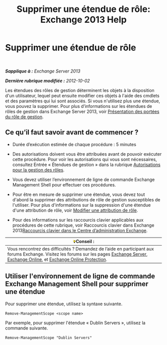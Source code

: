 ﻿---
title: 'Supprimer une étendue de rôle: Exchange 2013 Help'
TOCTitle: Supprimer une étendue de rôle
ms:assetid: ad17cba0-a8d3-4f40-b3c9-c37e6e5c3f36
ms:mtpsurl: https://technet.microsoft.com/fr-fr/library/Dd351051(v=EXCHG.150)
ms:contentKeyID: 50478986
ms.date: 05/23/2018
mtps_version: v=EXCHG.150
ms.translationtype: MT
---

# Supprimer une étendue de rôle

 

_**Sapplique à :** Exchange Server 2013_

_**Dernière rubrique modifiée :** 2012-10-02_

Les étendues des rôles de gestion déterminent les objets à la disposition d'un utilisateur, lequel peut ensuite modifier ces objets à l'aide des cmdlets et des paramètres qui lui sont associés. Si vous n'utilisez plus une étendue, vous pouvez la supprimer. Pour plus d’informations sur les étendues de rôles de gestion dans Exchange Server 2013, voir [Présentation des portées du rôle de gestion](understanding-management-role-scopes-exchange-2013-help.md).

## Ce qu’il faut savoir avant de commencer ?

  - Durée d’exécution estimée de chaque procédure : 5 minutes

  - Des autorisations doivent vous être attribuées avant de pouvoir exécuter cette procédure. Pour voir les autorisations qui vous sont nécessaires, consultez Entrée « Étendues de gestion » dans la rubrique [Autorisations pour la gestion des rôles](role-management-permissions-exchange-2013-help.md).

  - Vous devez utiliser l’environnement de ligne de commande Exchange Management Shell pour effectuer ces procédures.

  - Pour être en mesure de supprimer une étendue, vous devez tout d'abord la supprimer des attributions de rôle de gestion susceptibles de l'utiliser. Pour plus d'informations sur la suppression d'une étendue d'une attribution de rôle, voir [Modifier une attribution de rôle](change-a-role-assignment-exchange-2013-help.md).

  - Pour des informations sur les raccourcis clavier applicables aux procédures de cette rubrique, voir Raccourcis clavier dans Exchange 2013[Raccourcis clavier dans le Centre d’administration Exchange](keyboard-shortcuts-in-the-exchange-admin-center-exchange-online-protection-help.md).

<table>
<thead>
<tr class="header">
<th><img src="images/Bb125224.tip(EXCHG.150).gif" title="Conseil" alt="Conseil" />Conseil :</th>
</tr>
</thead>
<tbody>
<tr class="odd">
<td>Vous rencontrez des difficultés ? Demandez de l’aide en participant aux forums Exchange. Visitez les forums sur les pages <a href="https://go.microsoft.com/fwlink/p/?linkid=60612">Exchange Server</a>, <a href="https://go.microsoft.com/fwlink/p/?linkid=267542">Exchange Online</a>, et <a href="https://go.microsoft.com/fwlink/p/?linkid=285351">Exchange Online Protection</a>.</td>
</tr>
</tbody>
</table>


## Utiliser l'environnement de ligne de commande Exchange Management Shell pour supprimer une étendue

Pour supprimer une étendue, utilisez la syntaxe suivante.

    Remove-ManagementScope <scope name>

Par exemple, pour supprimer l'étendue « Dublin Servers », utilisez la commande suivante.

    Remove-ManagementScope "Dublin Servers"

